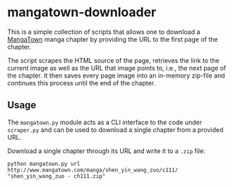 # mangatown-downloader

This is a simple collection of scripts that allows one to download a [MangaTown](http://mangatown.com/) manga chapter by providing the URL to the first page of the chapter.

The script scrapes the HTML source of the page, retrieves the link to the current image as well as the URL that image points to, i.e., the next page of the chapter. It then saves every page image into an in-memory zip-file and continues this process until the end of the chapter.

## Usage

The `mangatown.py` module acts as a CLI interface to the code under `scraper.py` and can be used to download a single chapter from a provided URL.

Download a single chapter through its URL and write it to a `.zip` file:

    python mangatown.py url http://www.mangatown.com/manga/shen_yin_wang_zuo/c111/ "shen_yin_wang_zuo - ch111.zip"
